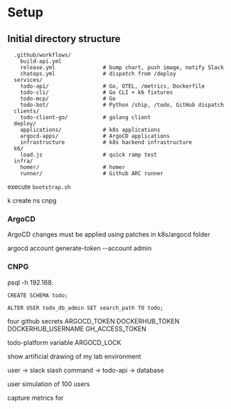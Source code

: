 # Setup

## Initial directory structure
```
  .github/workflows/
    build-api.yml
    release.yml               # bump chart, push image, notify Slack
    chatops.yml               # dispatch from /deploy  
  services/
    todo-api/                 # Go, OTEL, /metrics, Dockerfile
    todo-cli/                 # Go CLI + k6 fixtures
    todo-mcp/                 # Go
    todo-bot/                 # Python /ship, /todo, GitHub dispatch
  clients/
    todo-client-go/           # golang client
  deploy/
    applications/             # k8s applications
    argocd-apps/              # ArgoCD applications
    infrastructure            # k8s backend infrastructure
  k6/
    load.js                   # quick ramp test
  infra/
    homer/                    # homer
    runner/                   # Github ARC runner
```

execute `bootstrap.sh`

k create ns cnpg

### ArgoCD
ArgoCD changes must be applied using patches in k8s/argocd folder

argocd account generate-token --account admin

### CNPG 
psql -h 192.168.

```
CREATE SCHEMA todo;

ALTER USER todo_db_admin SET search_path TO todo;
```

four github secrets
ARGOCD_TOKEN
DOCKERHUB_TOKEN
DOCKERHUB_USERNAME
GH_ACCESS_TOKEN

todo-platform variable
ARGOCD_LOCK

show artificial drawing of my lab environment

user -> slack slash command -> todo-api -> database

user simulation of 100 users

capture metrics for 
